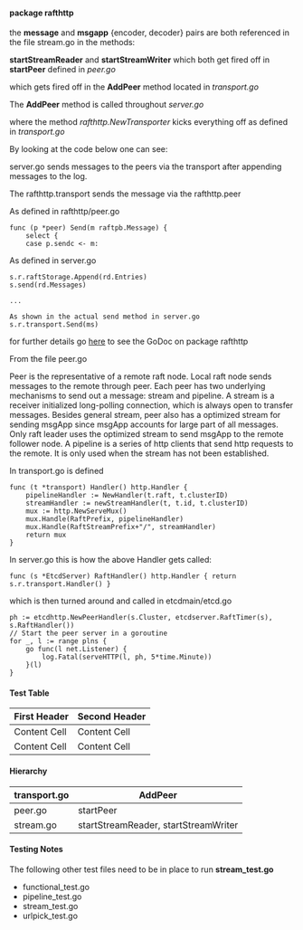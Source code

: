 
#### package rafthttp

the **message** and **msgapp** {encoder, decoder} pairs are both referenced
in the file stream.go in the methods:

**startStreamReader** and **startStreamWriter** which both get fired off in **startPeer**
defined in *peer.go*

which gets fired off in the **AddPeer** method located in *transport.go*

The **AddPeer** method is called throughout *server.go*

where the method *rafthttp.NewTransporter* kicks everything off as defined in *transport.go*

By looking at the code below one can see:

server.go sends messages to the peers via the transport after appending messages
to the log.

The rafthttp.transport sends the message via the rafthttp.peer

As defined in rafthttp/peer.go

```
func (p *peer) Send(m raftpb.Message) {
	select {
	case p.sendc <- m:
```

As defined in server.go

```
s.r.raftStorage.Append(rd.Entries)
s.send(rd.Messages)

...

As shown in the actual send method in server.go
s.r.transport.Send(ms)
```

for further details go
[here](http://godoc.org/github.com/coreos/etcd/rafthttp)
to see the GoDoc on package rafthttp


From the file peer.go

Peer is the representative of a remote raft node. Local raft node sends messages to the remote through peer.
Each peer has two underlying mechanisms to send out a message: stream and pipeline.
A stream is a receiver initialized long-polling connection, which is always open to transfer messages.
Besides general stream, peer also has a optimized stream for sending msgApp since msgApp accounts for large part
of all messages. Only raft leader uses the optimized stream to send msgApp to the remote follower node.
A pipeline is a series of http clients that send http requests to the remote.
It is only used when the stream has not been established.

In transport.go is defined

```
func (t *transport) Handler() http.Handler {
	pipelineHandler := NewHandler(t.raft, t.clusterID)
	streamHandler := newStreamHandler(t, t.id, t.clusterID)
	mux := http.NewServeMux()
	mux.Handle(RaftPrefix, pipelineHandler)
	mux.Handle(RaftStreamPrefix+"/", streamHandler)
	return mux
}
```

In server.go this is how the above Handler gets called:

```
func (s *EtcdServer) RaftHandler() http.Handler { return s.r.transport.Handler() }
```

which is then turned around and called in etcdmain/etcd.go

```
ph := etcdhttp.NewPeerHandler(s.Cluster, etcdserver.RaftTimer(s), s.RaftHandler())
// Start the peer server in a goroutine
for _, l := range plns {
	go func(l net.Listener) {
		log.Fatal(serveHTTP(l, ph, 5*time.Minute))
	}(l)
}
```

#### Test Table

First Header  | Second Header
------------- | -------------
Content Cell  | Content Cell
Content Cell  | Content Cell

#### Hierarchy

transport.go  | AddPeer
------------- | -------------
peer.go       | startPeer
stream.go     | startStreamReader, startStreamWriter

#### Testing Notes

The following other test files need to be in place to run **stream_test.go**

* functional_test.go
* pipeline_test.go
* stream_test.go
* urlpick_test.go
